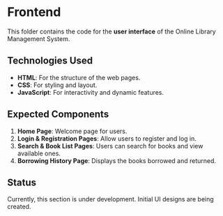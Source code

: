 # Frontend

This folder contains the code for the **user interface** of the Online Library Management System.

## Technologies Used
- **HTML**: For the structure of the web pages.
- **CSS**: For styling and layout.
- **JavaScript**: For interactivity and dynamic features.

## Expected Components
1. **Home Page**: Welcome page for users.
2. **Login & Registration Pages**: Allow users to register and log in.
3. **Search & Book List Pages**: Users can search for books and view available ones.
4. **Borrowing History Page**: Displays the books borrowed and returned.

## Status
Currently, this section is under development. Initial UI designs are being created.

